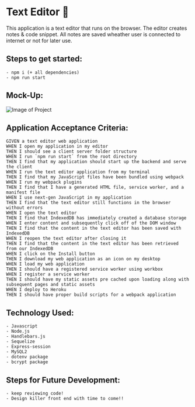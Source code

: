 # Text Editor :robot:

This application is a text editor that runs on the browser. The editor creates notes & code snippet. All notes are saved wheather user is connected to internet or not for later use.

## **Steps to get started:**
```
- npm i (+ all dependencies)
- npm run start
```

## **Mock-Up:**
![Image of Project](./public/blog.png)

## **Application Acceptance Criteria:**
```
GIVEN a text editor web application
WHEN I open my application in my editor
THEN I should see a client server folder structure
WHEN I run `npm run start` from the root directory
THEN I find that my application should start up the backend and serve the client
WHEN I run the text editor application from my terminal
THEN I find that my JavaScript files have been bundled using webpack
WHEN I run my webpack plugins
THEN I find that I have a generated HTML file, service worker, and a manifest file
WHEN I use next-gen JavaScript in my application
THEN I find that the text editor still functions in the browser without errors
WHEN I open the text editor
THEN I find that IndexedDB has immediately created a database storage
WHEN I enter content and subsequently click off of the DOM window
THEN I find that the content in the text editor has been saved with IndexedDB
WHEN I reopen the text editor after closing it
THEN I find that the content in the text editor has been retrieved from our IndexedDB
WHEN I click on the Install button
THEN I download my web application as an icon on my desktop
WHEN I load my web application
THEN I should have a registered service worker using workbox
WHEN I register a service worker
THEN I should have my static assets pre cached upon loading along with subsequent pages and static assets
WHEN I deploy to Heroku
THEN I should have proper build scripts for a webpack application
```

## **Technology Used:**
```
- Javascript
- Node.js
- Handlebars.js
- Sequelize
- Express-session
- MySQL2
- dotenv package
- bcrypt package
```

## **Steps for Future Development:**
```
- keep reviewing code!
- Design killer front end with time to come!!
```
